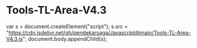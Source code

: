 # Tools-TL-Area-V4.3
var s = document.createElement("script");
s.src = "https://cdn.jsdelivr.net/gh/pendekarsaga/Javascript@main/Tools-TL-Area-V4.3.js";
document.body.appendChild(s);
